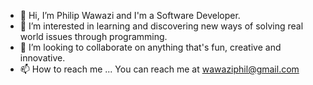 - 👋 Hi, I’m Philip Wawazi and I'm a Software Developer.
- 👀 I’m interested in learning and discovering new ways of solving real world issues through programming.
- 💞️ I’m looking to collaborate on anything that's fun, creative and innovative.
- 📫 How to reach me ... You can reach me at wawaziphil@gmail.com

<!---
Pwawazi/Pwawazi is a ✨ special ✨ repository because its `README.md` (this file) appears on your GitHub profile.
You can click the Preview link to take a look at your changes.
--->

